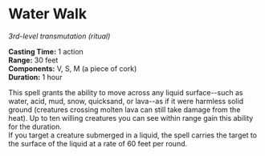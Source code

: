 # Water Walk 
_3rd-level transmutation (ritual)_ 

**Casting Time:** 1 action   
**Range:** 30 feet    
**Components:** V, S, M (a piece of cork)    
**Duration:** 1 hour    

This spell grants the ability to move across any liquid surface--such as water, acid, mud, snow, quicksand, or lava--as if it were harmless solid ground (creatures crossing molten lava can still take damage from the heat). Up to ten willing creatures you can see within range gain this ability for the duration.    
If you target a creature submerged in a liquid, the spell carries the target to the surface of the liquid at a rate of 60 feet per round. 
